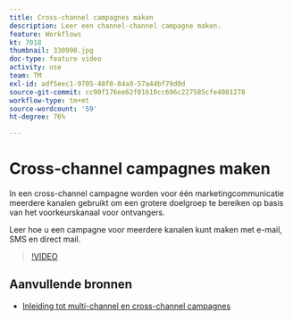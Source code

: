 ```yaml
---
title: Cross-channel campagnes maken
description: Leer een channel-channel campagne maken.
feature: Workflows
kt: 7018
thumbnail: 330990.jpg
doc-type: feature video
activity: use
team: TM
exl-id: adf5eec1-9705-48f0-84a9-57a44bf79d0d
source-git-commit: cc90f176ee62f01610cc696c227585cfe4081278
workflow-type: tm+mt
source-wordcount: '59'
ht-degree: 76%

---
```


# Cross-channel campagnes maken

In een cross-channel campagne worden voor één marketingcommunicatie meerdere kanalen gebruikt om een grotere doelgroep te bereiken op basis van het voorkeurskanaal voor ontvangers.

Leer hoe u een campagne voor meerdere kanalen kunt maken met e-mail, SMS en direct mail.

>[!VIDEO](https://video.tv.adobe.com/v/330990?quality=12)

## Aanvullende bronnen

* [Inleiding tot multi-channel en cross-channel campagnes](/help/orchestrating-campaigns/introduction-to-cross-and-multi-channel-campaigns.md)
